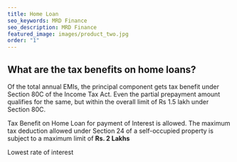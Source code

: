 ```yaml
---
title: Home Loan
seo_keywords: MRD Finance
seo_description: MRD Finance
featured_image: images/product_two.jpg
order: "1"
---
```


## What are the tax benefits on home loans? 

Of the total annual EMIs, the principal component gets tax benefit under Section 80C of the Income Tax Act. Even the partial prepayment amount qualifies for the same, but within the overall limit of Rs 1.5 lakh under Section 80C. 

Tax Benefit on Home Loan for payment of Interest is allowed. The maximum tax deduction allowed under Section 24 of a self-occupied property is subject to a maximum limit of <b>Rs. 2 Lakhs</b>

Lowest rate of interest

